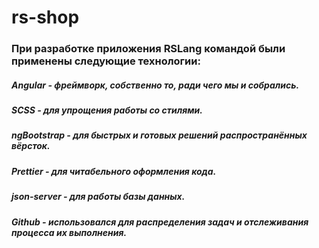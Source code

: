 # rs-shop

### При разработке приложения RSLang командой были применены следующие технологии:
##### Angular - фреймворк, собственно то, ради чего мы и собрались.
##### SCSS - для упрощения работы со стилями.
##### ngBootstrap - для быстрых и готовых решений распространённых вёрсток.
##### Prettier - для читабельного оформления кода.
##### json-server - для работы базы данных.
##### Github - использовался для распределения задач и отслеживания процесса их выполнения.
